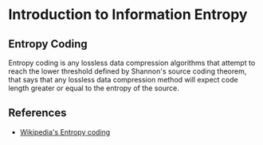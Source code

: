# Introduction to Information Entropy



## Entropy Coding

Entropy coding is any lossless data compression algorithms that attempt to reach the lower threshold defined by Shannon's source coding theorem, that says that any lossless data compression method will expect code length greater or equal to the entropy of the source.

## References

- [Wikipedia's Entropy coding](https://en.wikipedia.org/wiki/Entropy_coding#:~:text=In%20information%20theory%2C%20an%20entropy,to%20the%20entropy%20of%20the)
